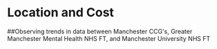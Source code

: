 # Location and Cost
##Observing trends in data between Manchester CCG's, Greater Manchester Mental Health NHS FT, and Manchester University NHS FT
